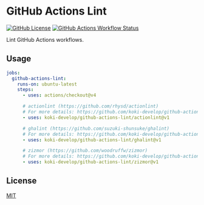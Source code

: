 # GitHub Actions Lint

[![GitHub License](https://img.shields.io/github/license/koki-develop/github-actions-lint)](./LICENSE)
[![GitHub Actions Workflow Status](https://img.shields.io/github/actions/workflow/status/koki-develop/github-actions-lint/release-please.yml)](./.github/workflows/release-please.yml)

Lint GitHub Actions workflows.

## Usage

```yaml
jobs:
  github-actions-lint:
    runs-on: ubuntu-latest
    steps:
      - uses: actions/checkout@v4

      # actionlint (https://github.com/rhysd/actionlint)
      # For more details: https://github.com/koki-develop/github-actions-lint/blob/main/actionlint/action.yml
      - uses: koki-develop/github-actions-lint/actionlint@v1

      # ghalint (https://github.com/suzuki-shunsuke/ghalint)
      # For more details: https://github.com/koki-develop/github-actions-lint/blob/main/ghalint/action.yml
      - uses: koki-develop/github-actions-lint/ghalint@v1

      # zizmor (https://github.com/woodruffw/zizmor)
      # For more details: https://github.com/koki-develop/github-actions-lint/blob/main/zizmor/action.yml
      - uses: koki-develop/github-actions-lint/zizmor@v1
```

## License

[MIT](./LICENSE)
